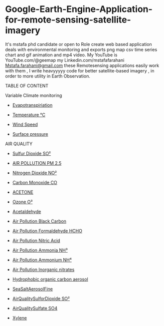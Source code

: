 # Google-Earth-Engine-Application-for-remote-sensing-satellite-imagery

It's mstafa phd candidate or open to Role create web based application deals with environmental monitoring and exports  png map csv time series chart and gif animation and mp4 video. My YouTube is  YouTube.com/@geemap   my Linkedin.com/mstafafarahani 
Mstafa.farahani@gmail.com 
these Remotesensing applications easily work with them , I write heavyyyyy code for better satellite-based imagery , in order to more utility in Earth Observation. 




TABLE OF CONTENT


Variable Climate monitoring
- [Evapotranspiriation](https://mstafafarahani.users.earthengine.app/view/observationevapotranspiriation)

- [Temperature °C](https://mstafafarahani.users.earthengine.app/view/temperature-c)
- [Wind Speed](https://mstafafarahani.users.earthengine.app/view/windspeed)
- [Surface pressure](https://mstafafarahani.users.earthengine.app/view/surfacepressure)


AIR QUALITY

- [Sulfur Dioxide SO²](https://mstafafarahani.users.earthengine.app/view/airpollotionso2)
- [AIR POLLUTION PM 2.5](https://mstafafarahani.users.earthengine.app/view/airqualitypm25)
- [Nitrogen Dioxide NO²](https://mstafafarahani.users.earthengine.app/view/airqualitynitrogendioxideno2)
- [Carbon Monoxide CO](https://mstafafarahani.users.earthengine.app/view/airpollutioncarbonmnoxideco)
- [ACETONE](https://mstafafarahani.users.earthengine.app/view/air-pollution-acetone)
- [Ozone O³](https://mstafafarahani.users.earthengine.app/view/airqualityozoneo3)
- [Acetaldehyde](https://mstafafarahani.users.earthengine.app/view/airqualityacetaldehyde)
- [Air Pollution Black Carbon](https://mstafafarahani.users.earthengine.app/view/airblackcarbon)
- [Air Pollution Formaldehyde HCHO](https://mstafafarahani.users.earthengine.app/view/airformaldehyde)
- [Air Pollution Nitric Acid](https://mstafafarahani.users.earthengine.app/view/airqualitynitricacid)
- [Air Pollution Ammonia NH³](https://mstafafarahani.users.earthengine.app/view/airqualiryammonianh3)
- [Air Pollution Ammonium NH⁴](https://mstafafarahani.users.earthengine.app/view/airqualityammoniumnh4)
- [Air Pollution Inorganic nitrates](https://mstafafarahani.users.earthengine.app/view/airqualityinorganicnitrates)
- [Hydrophobic organic carbon aerosol](https://mstafafarahani.users.earthengine.app/view/airqualityhydrophobicorganiccarbonaerosol)
- [SeaSaltAerosolFine](https://mstafafarahani.users.earthengine.app/view/seasaltaerosolfine)

- [AirQualitySulforDioxide SO²](https://mstafafarahani.users.earthengine.app/view/airqualityso2)

- [AirQualitySulfate SO4](https://mstafafarahani.users.earthengine.app/view/airqualitysulfate)
- [Xylene](https://mstafafarahani.users.earthengine.app/view/airqualityxylene)
